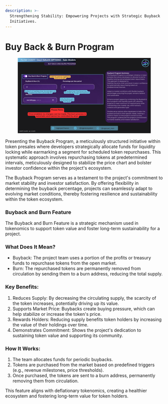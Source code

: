 ```yaml
---
description: >-
  Strengthening Stability: Empowering Projects with Strategic Buyback
  Initiatives.
---
```


# Buy Back & Burn Program

<figure><img src="../../.gitbook/assets/Buy Back 7 Burn.png" alt=""><figcaption></figcaption></figure>

Presenting the Buyback Program, a meticulously structured initiative within token presales where developers strategically allocate funds for liquidity locking while earmarking a segment for scheduled token repurchases. This systematic approach involves repurchasing tokens at predetermined intervals, meticulously designed to stabilize the price chart and bolster investor confidence within the project's ecosystem.

The Buyback Program serves as a testament to the project's commitment to market stability and investor satisfaction. By offering flexibility in determining the buyback percentage, projects can seamlessly adapt to evolving market conditions, thereby fostering resilience and sustainability within the token ecosystem.

### Buyback and Burn Feature

The Buyback and Burn Feature is a strategic mechanism used in tokenomics to support token value and foster long-term sustainability for a project.

### What Does It Mean?

* Buyback: The project team uses a portion of the profits or treasury funds to repurchase tokens from the open market.
* Burn: The repurchased tokens are permanently removed from circulation by sending them to a burn address, reducing the total supply.

### Key Benefits:

1. Reduces Supply: By decreasing the circulating supply, the scarcity of the token increases, potentially driving up its value.
2. Supports Market Price: Buybacks create buying pressure, which can help stabilize or increase the token's price.
3. Rewards Holders: Reducing supply benefits token holders by increasing the value of their holdings over time.
4. Demonstrates Commitment: Shows the project's dedication to sustaining token value and supporting its community.

### How It Works:

1. The team allocates funds for periodic buybacks.
2. Tokens are purchased from the market based on predefined triggers (e.g., revenue milestones, price thresholds).
3. Once purchased, the tokens are sent to a burn address, permanently removing them from circulation.

This feature aligns with deflationary tokenomics, creating a healthier ecosystem and fostering long-term value for token holders.
